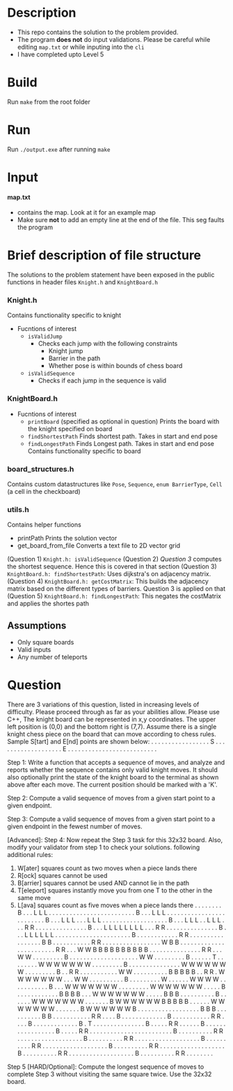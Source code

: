 
# Description
* This repo contains the solution to the problem provided. 
* The program **does not** do input validations. Please be careful while editing `map.txt` or while inputing into the `cli`
* I have completed upto Level 5

# Build 
Run `make` from the root folder
# Run
Run `./output.exe` after running `make`
# Input
#### map.txt
*  contains the map. Look at it for an example map
*  Make sure **not** to add an empty line at the end of the file. This seg faults the program

# Brief description of file structure
The solutions to the problem statement  have been exposed in the public functions in header files `Knight.h` and `KnightBoard.h`
### Knight.h
Contains functionality specific to knight
* Fucntions of interest
    * `isValidJump`
        * Checks each jump with the following constraints
            *   Knight jump 
            *   Barrier in the path
            *   Whether pose is within bounds of chess board
    * `isValidSequence`
        * Checks if each jump in the sequence is valid 
### KnightBoard.h
* Fucntions of interest
    * `printBoard` (specified as optional in question)
         Prints the board with the knight specified on board
    * `findShortestPath`
        Finds shortest path. Takes in start and end pose 
    * `findLongestPath`
        Finds Longest path. Takes in start and end pose         
Contains functionality specific to board

### board_structures.h
Contains custom datastructures like `Pose`, `Sequence`, `enum BarrierType`, `Cell` (a cell in the checkboard)

### utils.h
Contains helper functions
* printPath
Prints the solution vector
* get_board_from_file
Converts a text file to 2D vector grid


(Question 1) `Knight.h: isValidSequence`
(Question 2) *Question 3* computes the shortest sequence. Hence this is covered in that section
(Question 3) `KnightBoard.h: findShortestPath`:  Uses dijkstra's on adjacency matrix.
(Question 4) `KnightBoard.h: getCostMatrix`: This builds the adjacency matrix based on the different types of barriers. Question 3 is applied on that
(Question 5) `KnightBoard.h: findLongestPath`: This negates the costMatrix and applies the shortes path

## Assumptions
* Only square boards
* Valid inputs
* Any number of teleports


# Question
There are 3 variations of this question, listed in increasing levels of difficulty. Please proceed through as far as your abilities allow. Please use C++,
The knight board can be represented in x,y coordinates. The upper left position is (0,0) and the bottom right is (7,7). Assume there is a single knight chess piece on the board that can move according to chess rules. Sample S[tart] and E[nd] points are shown below: 
 . . . . . . . . 
 . . . . . . . . 
 . S . . . . . . 
 . . . . . . . . 
 . . . . . E . . 
 . . . . . . . . 
 . . . . . . . . 
 . . . . . . . .

Step 1: Write a function that accepts a sequence of moves, and analyze and reports whether the sequence contains only valid knight moves. It should also optionally print the state of the knight board to the terminal as shown above after each move. The current position should be marked with a 'K'. 

Step 2: Compute a valid sequence of moves from a given start point to a given endpoint.

Step 3: Compute a valid sequence of moves from a given start point to a given endpoint in the fewest number of moves. 

[Advanced]: 
Step 4: Now repeat the Step 3 task for this 32x32 board. Also, modify your validator from step 1 to check your solutions. 
following additional rules:
 1) W[ater] squares count as two moves when a piece lands there
 2) R[ock] squares cannot be used
 3) B[arrier] squares cannot be used AND cannot lie in the path
 4) T[eleport] squares instantly move you from one T to the other in 
 the same move
 5) L[ava] squares count as five moves when a piece lands there
. . . . . . . . B . . . L L L . . . . . . . . . . . . . . . . .
 . . . . . . . . B . . . L L L . . . . . . . . . . . . . . . . .
 . . . . . . . . B . . . L L L . . . L L L . . . . . . . . . . .
 . . . . . . . . B . . . L L L . . L L L . . . R R . . . . . . .
 . . . . . . . . B . . . L L L L L L L L . . . R R . . . . . . .
 . . . . . . . . B . . . L L L L L L . . . . . . . . . . . . . .
 . . . . . . . . B . . . . . . . . . . . . R R . . . . . . . . .
 . . . . . . . . B B . . . . . . . . . . . R R . . . . . . . . .
 . . . . . . . . W B B . . . . . . . . . . . . . . . . . . . . .
 . . . R R . . . W W B B B B B B B B B B . . . . . . . . . . . .
 . . . R R . . . W W . . . . . . . . . B . . . . . . . . . . . .
 . . . . . . . . W W . . . . . . . . . B . . . . . . T . . . . .
 . . . W W W W W W W . . . . . . . . . B . . . . . . . . . . . .
 . . . W W W W W W W . . . . . . . . . B . . R R . . . . . . . .
 . . . W W . . . . . . . . . . B B B B B . . R R . W W W W W W W
 . . . W W . . . . . . . . . . B . . . . . . . . . W . . . . . .
 W W W W . . . . . . . . . . . B . . . W W W W W W W . . . . . .
 . . . W W W W W W W . . . . . B . . . . . . . . . . . . B B B B
 . . . W W W W W W W . . . . . B B B . . . . . . . . . . B . . .
 . . . W W W W W W W . . . . . . . B W W W W W W B B B B B . . .
 . . . W W W W W W W . . . . . . . B W W W W W W B . . . . . . .
 . . . . . . . . . . . B B B . . . . . . . . . . B B . . . . . .
 . . . . . R R . . . . B . . . . . . . . . . . . . B . . . . . .
 . . . . . R R . . . . B . . . . . . . . . . . . . B . T . . . .
 . . . . . . . . . . . B . . . . . R R . . . . . . B . . . . . .
 . . . . . . . . . . . B . . . . . R R . . . . . . . . . . . . .
 . . . . . . . . . . . B . . . . . . . . . . R R . . . . . . . .
 . . . . . . . . . . . B . . . . . . . . . . R R . . . . . . . .
 . . . . . . . . . . . B . . . . . . . . . . R R . . . . . . . .
 . . . . . . . . . . . B . . . . . . . . . . R R . . . . . . . .
 . . . . . . . . . . . B . . . . . . . . . . R R . . . . . . . .
 . . . . . . . . . . . B . . . . . . . . . . R R . . . . . . . .
 
 
Step 5 [HARD/Optional]: Compute the longest sequence of moves to complete Step 3 without visiting the same square twice. Use the 32x32 board. 
